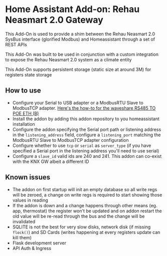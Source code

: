 # Home Assistant Add-on: Rehau Neasmart 2.0 Gateway 

This Add-On is used to provide a shim between the Rehau Neasmart 2.0 SysBus interface (glorified Modbus) and Homeassistant through a set of REST APIs

This Add-On was built to be used in conjunction with a custom integration to expose the Rehau Neasmart 2.0 system as a climate entity

This Add-On supports persistent storage (static size at around 3M) for registers state storage

## How to use

- Configure your Serial to USB adapter or a ModbusRTU Slave to ModbusTCP adapter. [Here's the how-to for the waveshare RS485 TO POE ETH (B)](./waveshare_poegw_howto.md)
- Install the addon by adding this addon repository to you homeassistant installation
- Configure the addon specifying the Serial port path or listening address in the `listening_address` field, configure a `listening_port` matching the ModbusRTU Slave to ModbusTCP adapter configuration 
- Configure whether to use `tcp` or `serial` as `server_type` (if you have specified a Serial port in the listening address you'll need to use serial)
- Configure a `slave_id` valid ids are 240 and 241. This addon can co-exist with the KNX GW albeit a different ID

## Known issues

- The addon on first startup will init an empty database so all write regs will be zeroed, a change on write regs is required to start showing those values in reading
- If the addon is down and a change happens through other means (eg. app, thermostat) the register won't be updated and on addon restart the old value will be re-read through the bus and the change will be invalidated
- SQLITE is not the best for very slow disks, network disk (if missing `flock()`) and SD Cards (writes happening at every registers update can kill them)
- Flask development server
- API Auth & Ingress